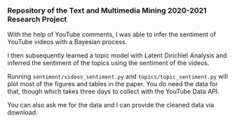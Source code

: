### Repository of the Text and Multimedia Mining 2020-2021 Research Project

With the help of YouTube comments, I was able to infer the sentiment of YouTube videos with a Bayesian process.

I then subsequently learned a topic model with Latent Dirichlet Analysis and inferred the sentiment of the topics using the sentiment of the videos.

Running `sentiment/videos_sentiment.py` and `topics/topic_sentiment.py` will plot most of the figures and tables in the paper. You do need the data for that, though which takes three days to collect with the YouTube Data API.

You can also ask me for the data and I can provide the cleaned data via download.
